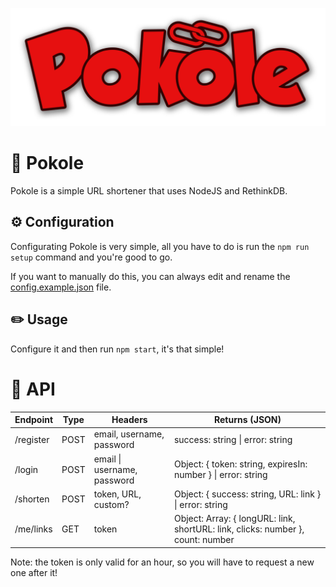 ![Pokole](/assets/logo.png)

# 🔗 Pokole
Pokole is a simple URL shortener that uses NodeJS and RethinkDB.

## ⚙️ Configuration
Configurating Pokole is very simple, all you have to do is run the `npm run setup` command and you're good to go.

If you want to manually do this, you can always edit and rename the [config.example.json](/src/data/config.example.json) file.

## ✏️ Usage
Configure it and then run `npm start`, it's that simple!

# 📃 API

| Endpoint | Type | Headers                     | Returns (JSON)                                                                           |
| -------- | ---- | --------------------------- | ---------------------------------------------------------------------------------------- |
| /register| POST | email, username, password   | success: string \| error: string                                                         |
| /login   | POST | email \| username, password | Object: { token: string, expiresIn: number } \| error: string                            |
| /shorten | POST | token, URL, custom?         | Object: { success: string, URL: link } \| error: string                                  | 
| /me/links| GET  | token                       | Object: Array: { longURL: link, shortURL: link, clicks: number }, count: number          |

Note: the token is only valid for an hour, so you will have to request a new one after it!